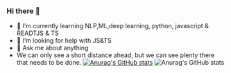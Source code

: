 ### Hi there 👋


- 🌱 I’m currently learning NLP,ML,deep learning, python, javascript & READTJS & TS
- 🤔 I’m looking for help with JS&TS
- 💬 Ask me about anything
- We can only see a short distance ahead, but we can see plenty there that needs to be done.
[![Anurag's GitHub stats](https://github-readme-stats.vercel.app/api?username=shel104)](https://github.com/anuraghazra/github-readme-stats)
![Anurag's GitHub stats](https://github-readme-stats.vercel.app/api?username=shel104&count_private=true)






<!--







**shel104/shel104** is a ✨ _special_ ✨ repository because its `README.md` (this file) appears on your GitHub profile.

Here are some ideas to get you started:

- 🔭 I’m currently working on ...
- 🌱 I’m currently learning ... python,javascript
- 🤔 I’m looking for help with ...
- 💬 Ask me about ...
- 📫 How to reach me: ...
- 😄 Pronouns: ...
- ⚡ Fun fact: ...
-->

